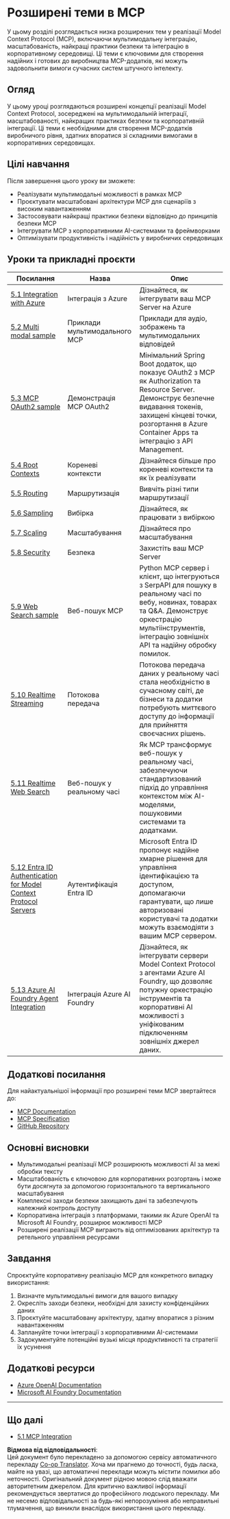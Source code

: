 <!--
CO_OP_TRANSLATOR_METADATA:
{
  "original_hash": "1949cb32394aeb1bdec8870f309005a3",
  "translation_date": "2025-07-17T12:59:14+00:00",
  "source_file": "05-AdvancedTopics/README.md",
  "language_code": "uk"
}
-->
# Розширені теми в MCP

У цьому розділі розглядається низка розширених тем у реалізації Model Context Protocol (MCP), включаючи мультимодальну інтеграцію, масштабованість, найкращі практики безпеки та інтеграцію в корпоративному середовищі. Ці теми є ключовими для створення надійних і готових до виробництва MCP-додатків, які можуть задовольнити вимоги сучасних систем штучного інтелекту.

## Огляд

У цьому уроці розглядаються розширені концепції реалізації Model Context Protocol, зосереджені на мультимодальній інтеграції, масштабованості, найкращих практиках безпеки та корпоративній інтеграції. Ці теми є необхідними для створення MCP-додатків виробничого рівня, здатних впоратися зі складними вимогами в корпоративних середовищах.

## Цілі навчання

Після завершення цього уроку ви зможете:

- Реалізувати мультимодальні можливості в рамках MCP
- Проєктувати масштабовані архітектури MCP для сценаріїв з високим навантаженням
- Застосовувати найкращі практики безпеки відповідно до принципів безпеки MCP
- Інтегрувати MCP з корпоративними AI-системами та фреймворками
- Оптимізувати продуктивність і надійність у виробничих середовищах

## Уроки та прикладні проєкти

| Посилання | Назва | Опис |
|------|-------|-------------|
| [5.1 Integration with Azure](./mcp-integration/README.md) | Інтеграція з Azure | Дізнайтеся, як інтегрувати ваш MCP Server на Azure |
| [5.2 Multi modal sample](./mcp-multi-modality/README.md) | Приклади мультимодального MCP | Приклади для аудіо, зображень та мультимодальних відповідей |
| [5.3 MCP OAuth2 sample](../../../05-AdvancedTopics/mcp-oauth2-demo) | Демонстрація MCP OAuth2 | Мінімальний Spring Boot додаток, що показує OAuth2 з MCP як Authorization та Resource Server. Демонструє безпечне видавання токенів, захищені кінцеві точки, розгортання в Azure Container Apps та інтеграцію з API Management. |
| [5.4 Root Contexts](./mcp-root-contexts/README.md) | Кореневі контексти | Дізнайтеся більше про кореневі контексти та як їх реалізувати |
| [5.5 Routing](./mcp-routing/README.md) | Маршрутизація | Вивчіть різні типи маршрутизації |
| [5.6 Sampling](./mcp-sampling/README.md) | Вибірка | Дізнайтеся, як працювати з вибіркою |
| [5.7 Scaling](./mcp-scaling/README.md) | Масштабування | Дізнайтеся про масштабування |
| [5.8 Security](./mcp-security/README.md) | Безпека | Захистіть ваш MCP Server |
| [5.9 Web Search sample](./web-search-mcp/README.md) | Веб-пошук MCP | Python MCP сервер і клієнт, що інтегруються з SerpAPI для пошуку в реальному часі по вебу, новинах, товарах та Q&A. Демонструє оркестрацію мультіінструментів, інтеграцію зовнішніх API та надійну обробку помилок. |
| [5.10 Realtime Streaming](./mcp-realtimestreaming/README.md) | Потокова передача | Потокова передача даних у реальному часі стала необхідністю в сучасному світі, де бізнеси та додатки потребують миттєвого доступу до інформації для прийняття своєчасних рішень. |
| [5.11 Realtime Web Search](./mcp-realtimesearch/README.md) | Веб-пошук у реальному часі | Як MCP трансформує веб-пошук у реальному часі, забезпечуючи стандартизований підхід до управління контекстом між AI-моделями, пошуковими системами та додатками. |
| [5.12  Entra ID Authentication for Model Context Protocol Servers](./mcp-security-entra/README.md) | Аутентифікація Entra ID | Microsoft Entra ID пропонує надійне хмарне рішення для управління ідентифікацією та доступом, допомагаючи гарантувати, що лише авторизовані користувачі та додатки можуть взаємодіяти з вашим MCP сервером. |
| [5.13 Azure AI Foundry Agent Integration](./mcp-foundry-agent-integration/README.md) | Інтеграція Azure AI Foundry | Дізнайтеся, як інтегрувати сервери Model Context Protocol з агентами Azure AI Foundry, що дозволяє потужну оркестрацію інструментів та корпоративні AI можливості з уніфікованим підключенням зовнішніх джерел даних. |

## Додаткові посилання

Для найактуальнішої інформації про розширені теми MCP звертайтеся до:
- [MCP Documentation](https://modelcontextprotocol.io/)
- [MCP Specification](https://spec.modelcontextprotocol.io/)
- [GitHub Repository](https://github.com/modelcontextprotocol)

## Основні висновки

- Мультимодальні реалізації MCP розширюють можливості AI за межі обробки тексту
- Масштабованість є ключовою для корпоративних розгортань і може бути досягнута за допомогою горизонтального та вертикального масштабування
- Комплексні заходи безпеки захищають дані та забезпечують належний контроль доступу
- Корпоративна інтеграція з платформами, такими як Azure OpenAI та Microsoft AI Foundry, розширює можливості MCP
- Розширені реалізації MCP виграють від оптимізованих архітектур та ретельного управління ресурсами

## Завдання

Спроєктуйте корпоративну реалізацію MCP для конкретного випадку використання:

1. Визначте мультимодальні вимоги для вашого випадку
2. Окресліть заходи безпеки, необхідні для захисту конфіденційних даних
3. Проєктуйте масштабовану архітектуру, здатну впоратися з різним навантаженням
4. Заплануйте точки інтеграції з корпоративними AI-системами
5. Задокументуйте потенційні вузькі місця продуктивності та стратегії їх усунення

## Додаткові ресурси

- [Azure OpenAI Documentation](https://learn.microsoft.com/en-us/azure/ai-services/openai/)
- [Microsoft AI Foundry Documentation](https://learn.microsoft.com/en-us/ai-services/)

---

## Що далі

- [5.1 MCP Integration](./mcp-integration/README.md)

**Відмова від відповідальності**:  
Цей документ було перекладено за допомогою сервісу автоматичного перекладу [Co-op Translator](https://github.com/Azure/co-op-translator). Хоча ми прагнемо до точності, будь ласка, майте на увазі, що автоматичні переклади можуть містити помилки або неточності. Оригінальний документ рідною мовою слід вважати авторитетним джерелом. Для критично важливої інформації рекомендується звертатися до професійного людського перекладу. Ми не несемо відповідальності за будь-які непорозуміння або неправильні тлумачення, що виникли внаслідок використання цього перекладу.